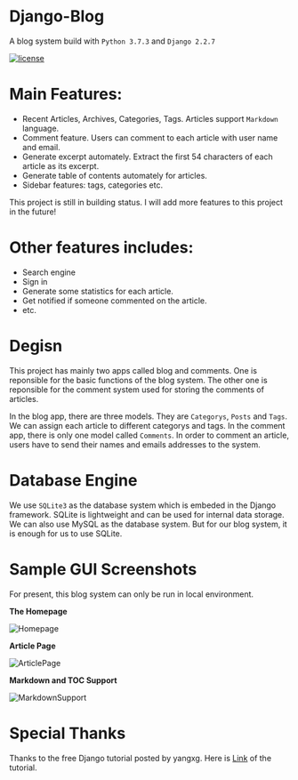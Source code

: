 # Django-Blog
A blog system build with `Python 3.7.3` and `Django 2.2.7`

[![license](https://img.shields.io/github/license/liangliangyy/djangoblog.svg)]()  

# Main Features:
- Recent Articles, Archives, Categories, Tags. Articles support `Markdown` language.
- Comment feature. Users can comment to each article with user name and email.
- Generate excerpt automately. Extract the first 54 characters of each article as its excerpt.
- Generate table of contents automately for articles.
- Sidebar features: tags, categories etc.

This project is still in building status. I will add more features to this project in the future!

# Other features includes:

- Search engine
- Sign in 
- Generate some statistics for each article.
- Get notified if someone commented on the article.
- etc.

# Degisn 

This project has mainly two apps called blog and comments. One is reponsible for the basic functions of the blog system. The other one is reponsible for the comment system used for storing the comments of articles. 

In the blog app, there are three models. They are `Categorys`, `Posts` and  `Tags`. We can assign each article to different categorys and tags. In the comment app, there is only one model called `Comments`. In order to comment an article, users have to send their names and emails addresses to the system. 

# Database Engine

We use `SQLite3` as the database system which is embeded in the Django framework. SQLite is lightweight and can be used for internal data storage. We can also use MySQL as the database system. But for our blog system, it is enough for us to use SQLite.

# Sample GUI Screenshots 

For present, this blog system can only be run in local environment. 

**The Homepage**

![Homepage](https://res.cloudinary.com/dq4ytg1fv/image/upload/v1579544105/Homepage_b9txw1.png)

**Article Page**

![ArticlePage](https://res.cloudinary.com/dq4ytg1fv/image/upload/v1579544105/ArticlePage_uwjn6f.png)

**Markdown and TOC Support**

![MarkdownSupport](https://res.cloudinary.com/dq4ytg1fv/image/upload/v1579544105/MarkdownSupport_c3vwag.png)

# Special Thanks

Thanks to the free Django tutorial posted by yangxg. Here is [Link](https://github.com/HelloGitHub-Team/HelloDjango-blog-tutorial) of the tutorial. 
